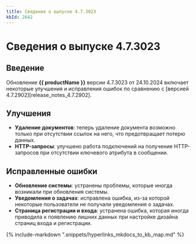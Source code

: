 ```yaml
---
title: Сведения о выпуске 4.7.3023
kbId: 2642
---
```


# Сведения о выпуске 4.7.3023

## Введение

Обновление **{{ productName }}** версии 4.7.3023 от 24.10.2024 включает некоторые улучшения и исправления ошибок по сравнению с [версией 4.7.2902][release_notes_4.7.2902].

## Улучшения

- **Удаление документов**: теперь удаление документа возможно только при отсутствии ссылок на него, что предотвращает потерю данных.
- **HTTP-запросы**: улучшено работа подключений на получение HTTP-запросов при отсутствии ключевого атрибута в сообщении.

## Исправленные ошибки

- **Обновление системы**: устранены проблемы, которые иногда возникали при обновления системы.
- **Уведомления о задачах**: исправлена ошибка, из-за которой некоторые пользователи не получали уведомления о задачах.
- **Страница регистрации и входа**: устранена ошибка, которая иногда приводила к появлению лишних данных при настройке дизайна страниц входа и регистрации.

{% include-markdown ".snippets/hyperlinks_mkdocs_to_kb_map.md" %}
